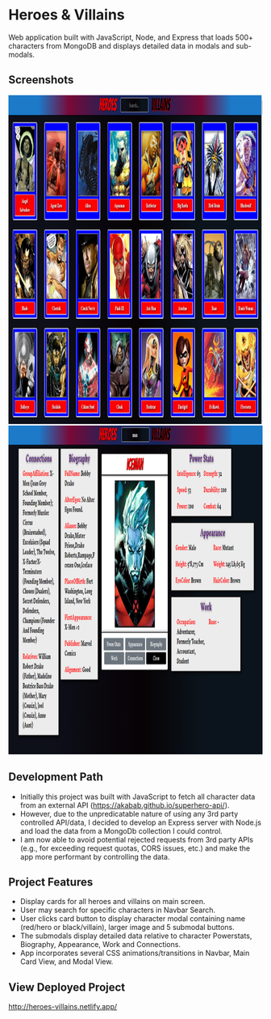 # Heroes & Villains
 
Web application built with JavaScript, Node, and Express that loads 500+ characters from MongoDB and displays detailed data in modals and sub-modals.

## Screenshots
<img src="public/Screenshot (242).png" width="850" height="650">  
<img src="public/Screenshot (245).png" width="850" height="650">
 
## Development Path
- Initially this project was built with JavaScript to fetch all character data from an external API (https://akabab.github.io/superhero-api/).
- However, due to the unpredicatable nature of using any 3rd party controlled API/data, I decided to develop an Express server with Node.js and load the data from a MongoDb collection I could control.
- I am now able to avoid potential rejected requests from 3rd party APIs (e.g., for exceeding request quotas, CORS issues, etc.) and make the app more performant by controlling the data. 

## Project Features
- Display cards for all heroes and villains on main screen.
- User may search for specific characters in Navbar Search. 
- User clicks card button to display character modal containing name (red/hero or black/villain), larger image and 5 submodal buttons.
- The submodals display detailed data relative to character Powerstats, Biography, Appearance, Work and Connections.
- App incorporates several CSS animations/transitions in Navbar, Main Card View, and Modal View.

## View Deployed Project

http://heroes-villains.netlify.app/
